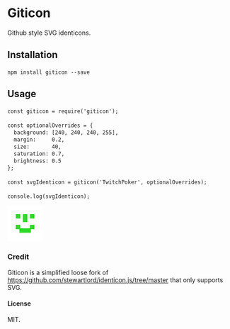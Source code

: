 # Giticon
Github style SVG identicons.

## Installation
```
npm install giticon --save
```

## Usage
```
const giticon = require('giticon');

const optionalOverrides = {
  background: [240, 240, 240, 255],
  margin:     0.2,
  size:       40,
  saturation: 0.7,
  brightness: 0.5
};

const svgIdenticon = giticon('TwitchPoker', optionalOverrides);

console.log(svgIdenticon);
```
![TwitchPoker](https://github.com/buildbreakdo/giticon/blob/master/examples/TwitchPoker.svg)

### Credit
Giticon is a simplified loose fork of https://github.com/stewartlord/identicon.js/tree/master
that only supports SVG.

#### License
MIT.
